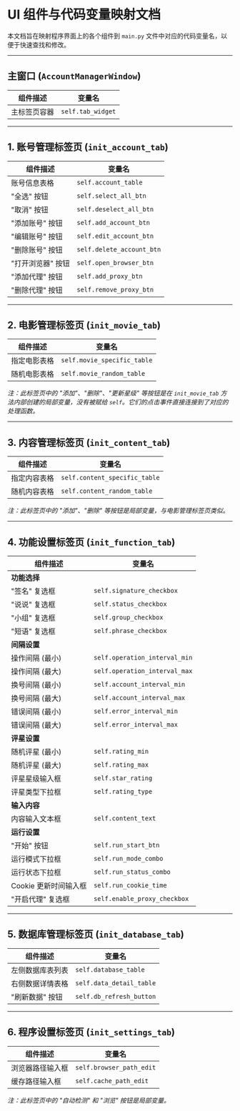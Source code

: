 # UI 组件与代码变量映射文档

本文档旨在映射程序界面上的各个组件到 `main.py` 文件中对应的代码变量名，以便于快速查找和修改。

---

## 主窗口 (`AccountManagerWindow`)

| 组件描述 | 变量名 |
| --- | --- |
| 主标签页容器 | `self.tab_widget` |

---

## 1. 账号管理标签页 (`init_account_tab`)

| 组件描述 | 变量名 |
| --- | --- |
| 账号信息表格 | `self.account_table` |
| "全选" 按钮 | `self.select_all_btn` |
| "取消" 按钮 | `self.deselect_all_btn` |
| "添加账号" 按钮 | `self.add_account_btn` |
| "编辑账号" 按钮 | `self.edit_account_btn` |
| "删除账号" 按钮 | `self.delete_account_btn` |
| "打开浏览器" 按钮 | `self.open_browser_btn` |
| "添加代理" 按钮 | `self.add_proxy_btn` |
| "删除代理" 按钮 | `self.remove_proxy_btn` |

---

## 2. 电影管理标签页 (`init_movie_tab`)

| 组件描述 | 变量名 |
| --- | --- |
| 指定电影表格 | `self.movie_specific_table` |
| 随机电影表格 | `self.movie_random_table` |

*注：此标签页中的 "添加"、"删除"、"更新星级" 等按钮是在 `init_movie_tab` 方法内部创建的局部变量，没有被赋给 `self`。它们的点击事件直接连接到了对应的处理函数。*

---

## 3. 内容管理标签页 (`init_content_tab`)

| 组件描述 | 变量名 |
| --- | --- |
| 指定内容表格 | `self.content_specific_table` |
| 随机内容表格 | `self.content_random_table` |

*注：此标签页中的 "添加"、"删除" 等按钮是局部变量，与电影管理标签页类似。*

---

## 4. 功能设置标签页 (`init_function_tab`)

| 组件描述 | 变量名 |
| --- | --- |
| **功能选择** | |
| "签名" 复选框 | `self.signature_checkbox` |
| "说说" 复选框 | `self.status_checkbox` |
| "小组" 复选框 | `self.group_checkbox` |
| "短语" 复选框 | `self.phrase_checkbox` |
| **间隔设置** | |
| 操作间隔 (最小) | `self.operation_interval_min` |
| 操作间隔 (最大) | `self.operation_interval_max` |
| 换号间隔 (最小) | `self.account_interval_min` |
| 换号间隔 (最大) | `self.account_interval_max` |
| 错误间隔 (最小) | `self.error_interval_min` |
| 错误间隔 (最大) | `self.error_interval_max` |
| **评星设置** | |
| 随机评星 (最小) | `self.rating_min` |
| 随机评星 (最大) | `self.rating_max` |
| 评星星级输入框 | `self.star_rating` |
| 评星类型下拉框 | `self.rating_type` |
| **输入内容** | |
| 内容输入文本框 | `self.content_text` |
| **运行设置** | |
| "开始" 按钮 | `self.run_start_btn` |
| 运行模式下拉框 | `self.run_mode_combo` |
| 运行状态下拉框 | `self.run_status_combo` |
| Cookie 更新时间输入框 | `self.run_cookie_time` |
| "开启代理" 复选框 | `self.enable_proxy_checkbox` |

---

## 5. 数据库管理标签页 (`init_database_tab`)

| 组件描述 | 变量名 |
| --- | --- |
| 左侧数据库表列表 | `self.database_table` |
| 右侧数据详情表格 | `self.data_detail_table` |
| "刷新数据" 按钮 | `self.db_refresh_button` |

---

## 6. 程序设置标签页 (`init_settings_tab`)

| 组件描述 | 变量名 |
| --- | --- |
| 浏览器路径输入框 | `self.browser_path_edit` |
| 缓存路径输入框 | `self.cache_path_edit` |

*注：此标签页中的 "自动检测" 和 "浏览" 按钮是局部变量。*

